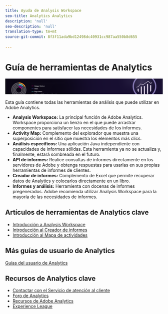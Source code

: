 ```yaml
---
title: Ayuda de Analysis Workspace
seo-title: Analytics Analytics
description: 'null'
seo-description: 'null'
translation-type: tm+mt
source-git-commit: 8f3f11ada9bd12498dc40931cc987aa550b8d655

---
```



# Guía de herramientas de Analytics

![Pancarta](../../assets/doc_banner_analyze.png)

Esta guía contiene todas las herramientas de análisis que puede utilizar en Adobe Analytics.

* **Analysis Workspace:** La principal función de Adobe Analytics. Workspace proporciona un lienzo en el que puede arrastrar componentes para satisfacer las necesidades de los informes.
* **Activity Map:** Complemento del explorador que muestra una superposición en el sitio que muestra los elementos más clics.
* **Análisis específicos:** Una aplicación Java independiente con capacidades de informes sólidas. Esta herramienta ya no se actualiza y, finalmente, estará sombreada en el futuro.
* **API de informes:** Realice consultas de informes directamente en los servidores de Adobe y obtenga respuestas para usarlas en sus propias herramientas de informes de clientes.
* **Creador de informes:** Complemento de Excel que permite recuperar datos de Analytics y colocarlos directamente en un libro.
* **Informes y análisis:** Herramienta con docenas de informes pregenerados. Adobe recomienda utilizar Analysis Workspace para la mayoría de las necesidades de informes.

## Artículos de herramientas de Analytics clave

* [Introducción a Analysis Workspace](analysis-workspace/home.md)
* [Introducción al Creador de informes](report-builder/home.md)
* [Introducción al Mapa de actividades](activity-map/activity-map.md)

## Más guías de usuario de Analytics

[Guías del usuario de Analytics](/help/landing/home.md)

## Recursos de Analytics clave

* [Contactar con el Servicio de atención al cliente](https://helpx.adobe.com/contact/enterprise-support.ec.html)
* [Foro de Analytics](https://forums.adobe.com/community/experience-cloud/analytics-cloud/analytics)
* [Recursos de Adobe Analytics](https://forums.adobe.com/message/10660755)
* [Experience League](https://landing.adobe.com/experience-league/)
